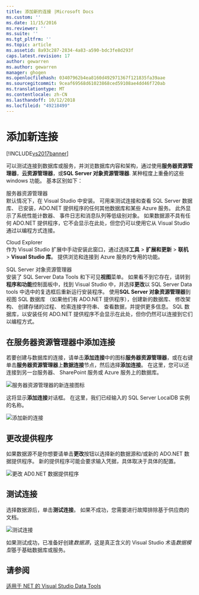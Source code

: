 ```yaml
---
title: 添加新的连接 |Microsoft Docs
ms.custom: ''
ms.date: 11/15/2016
ms.reviewer: ''
ms.suite: ''
ms.tgt_pltfrm: ''
ms.topic: article
ms.assetid: 8a93c287-2834-4a83-a590-bdc3fe8d293f
caps.latest.revision: 17
author: gewarren
ms.author: gewarren
manager: ghogen
ms.openlocfilehash: 03407962b4ea8160d492971367f121835fa39aae
ms.sourcegitcommit: 9ceaf69568d61023868ced59108ae4dd46f720ab
ms.translationtype: MT
ms.contentlocale: zh-CN
ms.lasthandoff: 10/12/2018
ms.locfileid: "49218499"
---
```

# <a name="add-new-connections"></a>添加新连接
[!INCLUDE[vs2017banner](../includes/vs2017banner.md)]

  
可以测试连接到数据库或服务，并浏览数据库内容和架构，通过使用**服务器资源管理器**，**云资源管理器**，或**SQL Server 对象资源管理器**. 某种程度上重叠的这些 windows 功能。 基本区别如下：  
  
 服务器资源管理器  
 默认情况下，在 Visual Studio 中安装。 可用来测试连接和查看 SQL Server 数据库、 已安装，ADO.NET 提供程序的任何其他数据库和某些 Azure 服务。 此外显示了系统性能计数器、 事件日志和消息队列等低级别对象。 如果数据源不具有任何 ADO.NET 提供程序，它不会显示在此处，但您仍可以使用它从 Visual Studio 通过以编程方式连接。  
  
 Cloud Explorer  
 作为 Visual Studio 扩展中手动安装此窗口，通过选择**工具** > **扩展和更新** > **联机** >  **Visual Studio 库**。 提供浏览和连接到 Azure 服务的专用的功能。  
  
 SQL Server 对象资源管理器  
 安装了 SQL Server Data Tools 和下可见**视图**菜单。 如果看不到它存在，请转到**程序和功能**控制面板中，找到 Visual Studio 中，并选择**更改**以 SQL Server Data tools 中选中的复选框后重新运行安装程序。 使用**SQL Server 对象资源管理器**到视图 SQL 数据库 （如果他们有 ADO.NET 提供程序），创建新的数据库、 修改架构、 创建存储的过程、 检索连接字符串、 查看数据，并提供更多信息。 SQL 数据库，以安装任何 ADO.NET 提供程序不会显示在此处，但你仍然可以连接到它们以编程方式。  
  
## <a name="add-a-connection-in-server-explorer"></a>在服务器资源管理器中添加连接  
 若要创建与数据库的连接，请单击**添加连接**中的图标**服务器资源管理器**，或在右键单击**服务器资源管理器**上**数据连接**节点，然后选择**添加连接**。 在这里，您可以还连接到另一台服务器、 SharePoint 服务或 Azure 服务上的数据库。  
  
 ![服务器资源管理器的新连接图标](../data-tools/media/raddata-server-explorer-new-connection-icon.png "raddata 服务器资源管理器中新的连接图标")  
  
 这将显示**添加连接**对话框。 在这里，我们已经输入的 SQL Server LocalDB 实例的名称。  
  
 ![添加新的连接](../data-tools/media/raddata-add-new-connection-dialog.png "raddata 添加新连接对话框")  
  
## <a name="change-the-provider"></a>更改提供程序  
 如果数据源不是你想要请单击**更改**按钮以选择新的数据源和/或新的 ADO.NET 数据提供程序。 新的提供程序可能会要求输入凭据，具体取决于具体的配置。  
  
 ![更改 AD0.NET 数据提供程序](../data-tools/media/raddata-change-ad0-net-data-provider.png "raddata 更改 AD0.NET 数据提供程序")  
  
## <a name="test-the-connection"></a>测试连接  
 选择数据源后，单击**测试连接**。 如果不成功，您需要进行故障排除基于供应商的文档。  
  
 ![测试连接](../data-tools/media/raddata-test-connection.png "raddata 测试连接")  
  
 如果测试成功，已准备好创建*数据源*，这是真正含义的 Visual Studio 术语*数据模型*基于基础数据库或服务。  
  
## <a name="see-also"></a>请参阅  
 [适用于 NET 的 Visual Studio Data Tools](../data-tools/visual-studio-data-tools-for-dotnet.md)

